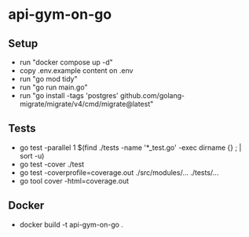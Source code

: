 # api-gym-on-go

## Setup

- run "docker compose up -d"
- copy .env.example content on .env
- run "go mod tidy"
- run "go run main.go"
- run "go install -tags 'postgres' github.com/golang-migrate/migrate/v4/cmd/migrate@latest"

## Tests

- go test -parallel 1 $(find ./tests -name '*_test.go' -exec dirname {} \; | sort -u)
- go test -cover ./test
- go test -coverprofile=coverage.out ./src/modules/... ./tests/...
- go tool cover -html=coverage.out

## Docker

 - docker build -t api-gym-on-go .